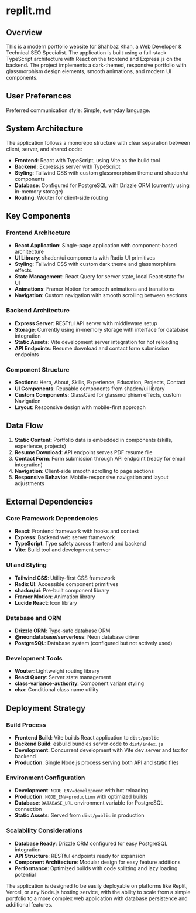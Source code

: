 # replit.md

## Overview

This is a modern portfolio website for Shahbaz Khan, a Web Developer & Technical SEO Specialist. The application is built using a full-stack TypeScript architecture with React on the frontend and Express.js on the backend. The project implements a dark-themed, responsive portfolio with glassmorphism design elements, smooth animations, and modern UI components.

## User Preferences

Preferred communication style: Simple, everyday language.

## System Architecture

The application follows a monorepo structure with clear separation between client, server, and shared code:

- **Frontend**: React with TypeScript, using Vite as the build tool
- **Backend**: Express.js server with TypeScript
- **Styling**: Tailwind CSS with custom glassmorphism theme and shadcn/ui components
- **Database**: Configured for PostgreSQL with Drizzle ORM (currently using in-memory storage)
- **Routing**: Wouter for client-side routing

## Key Components

### Frontend Architecture
- **React Application**: Single-page application with component-based architecture
- **UI Library**: shadcn/ui components with Radix UI primitives
- **Styling**: Tailwind CSS with custom dark theme and glassmorphism effects
- **State Management**: React Query for server state, local React state for UI
- **Animations**: Framer Motion for smooth animations and transitions
- **Navigation**: Custom navigation with smooth scrolling between sections

### Backend Architecture
- **Express Server**: RESTful API server with middleware setup
- **Storage**: Currently using in-memory storage with interface for database integration
- **Static Assets**: Vite development server integration for hot reloading
- **API Endpoints**: Resume download and contact form submission endpoints

### Component Structure
- **Sections**: Hero, About, Skills, Experience, Education, Projects, Contact
- **UI Components**: Reusable components from shadcn/ui library
- **Custom Components**: GlassCard for glassmorphism effects, custom Navigation
- **Layout**: Responsive design with mobile-first approach

## Data Flow

1. **Static Content**: Portfolio data is embedded in components (skills, experience, projects)
2. **Resume Download**: API endpoint serves PDF resume file
3. **Contact Form**: Form submission through API endpoint (ready for email integration)
4. **Navigation**: Client-side smooth scrolling to page sections
5. **Responsive Behavior**: Mobile-responsive navigation and layout adjustments

## External Dependencies

### Core Framework Dependencies
- **React**: Frontend framework with hooks and context
- **Express**: Backend web server framework
- **TypeScript**: Type safety across frontend and backend
- **Vite**: Build tool and development server

### UI and Styling
- **Tailwind CSS**: Utility-first CSS framework
- **Radix UI**: Accessible component primitives
- **shadcn/ui**: Pre-built component library
- **Framer Motion**: Animation library
- **Lucide React**: Icon library

### Database and ORM
- **Drizzle ORM**: Type-safe database ORM
- **@neondatabase/serverless**: Neon database driver
- **PostgreSQL**: Database system (configured but not actively used)

### Development Tools
- **Wouter**: Lightweight routing library
- **React Query**: Server state management
- **class-variance-authority**: Component variant styling
- **clsx**: Conditional class name utility

## Deployment Strategy

### Build Process
- **Frontend Build**: Vite builds React application to `dist/public`
- **Backend Build**: esbuild bundles server code to `dist/index.js`
- **Development**: Concurrent development with Vite dev server and tsx for backend
- **Production**: Single Node.js process serving both API and static files

### Environment Configuration
- **Development**: `NODE_ENV=development` with hot reloading
- **Production**: `NODE_ENV=production` with optimized builds
- **Database**: `DATABASE_URL` environment variable for PostgreSQL connection
- **Static Assets**: Served from `dist/public` in production

### Scalability Considerations
- **Database Ready**: Drizzle ORM configured for easy PostgreSQL integration
- **API Structure**: RESTful endpoints ready for expansion
- **Component Architecture**: Modular design for easy feature additions
- **Performance**: Optimized builds with code splitting and lazy loading potential

The application is designed to be easily deployable on platforms like Replit, Vercel, or any Node.js hosting service, with the ability to scale from a simple portfolio to a more complex web application with database persistence and additional features.